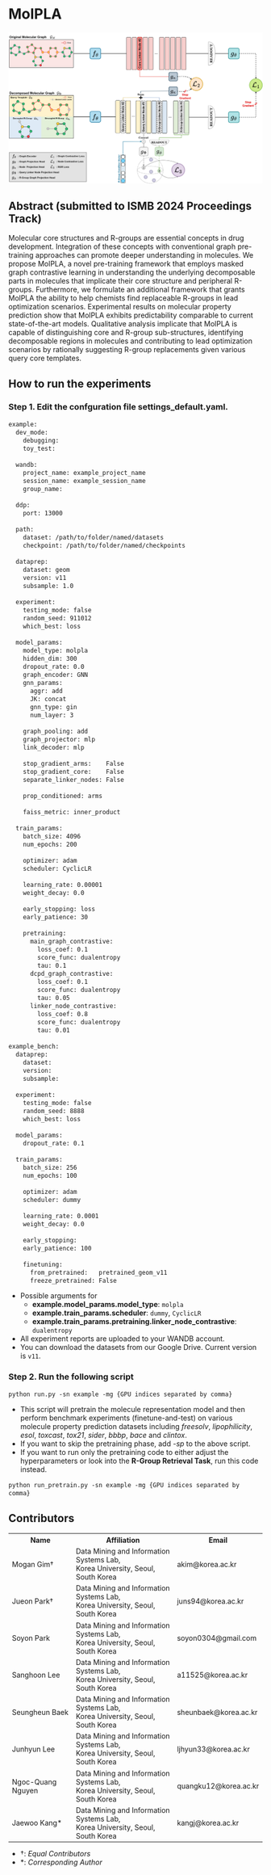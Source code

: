 # MolPLA 

![img](./figures/molpla_model.jpg)

## Abstract (submitted to ISMB 2024 Proceedings Track)

Molecular core structures and R-groups are essential concepts in drug development. Integration of these concepts with conventional graph pre-training approaches can promote deeper understanding in molecules. We propose MolPLA, a novel pre-training framework that employs masked graph contrastive learning in understanding the underlying decomposable parts in molecules that implicate their core structure and peripheral R-groups. Furthermore, we formulate an additional framework that grants MolPLA the ability to help chemists find replaceable R-groups in lead optimization scenarios. Experimental results on molecular property prediction show that MolPLA exhibits predictability comparable to current state-of-the-art models. Qualitative analysis implicate that MolPLA is capable of distinguishing core and R-group sub-structures, identifying decomposable regions in molecules and contributing to lead optimization scenarios by rationally suggesting R-group replacements given various query core templates.


## How to run the experiments 

### Step 1. Edit the confguration file **settings_default.yaml**.
```
example:
  dev_mode: 
    debugging: 
    toy_test: 

  wandb:
    project_name: example_project_name
    session_name: example_session_name
    group_name: 

  ddp:
    port: 13000

  path:
    dataset: /path/to/folder/named/datasets
    checkpoint: /path/to/folder/named/checkpoints

  dataprep:
    dataset: geom
    version: v11
    subsample: 1.0

  experiment:
    testing_mode: false
    random_seed: 911012
    which_best: loss

  model_params: 
    model_type: molpla
    hidden_dim: 300
    dropout_rate: 0.0
    graph_encoder: GNN
    gnn_params:
      aggr: add
      JK: concat
      gnn_type: gin
      num_layer: 3

    graph_pooling: add
    graph_projector: mlp
    link_decoder: mlp

    stop_gradient_arms:    False
    stop_gradient_core:    False
    separate_linker_nodes: False

    prop_conditioned: arms

    faiss_metric: inner_product

  train_params:
    batch_size: 4096
    num_epochs: 200

    optimizer: adam
    scheduler: CyclicLR

    learning_rate: 0.00001
    weight_decay: 0.0

    early_stopping: loss
    early_patience: 30

    pretraining:
      main_graph_contrastive:
        loss_coef: 0.1
        score_func: dualentropy
        tau: 0.1
      dcpd_graph_contrastive:
        loss_coef: 0.1
        score_func: dualentropy
        tau: 0.05
      linker_node_contrastive:
        loss_coef: 0.8
        score_func: dualentropy
        tau: 0.01

example_bench:
  dataprep:
    dataset: 
    version: 
    subsample:

  experiment:
    testing_mode: false
    random_seed: 8888
    which_best: loss

  model_params:
    dropout_rate: 0.1

  train_params:
    batch_size: 256
    num_epochs: 100

    optimizer: adam
    scheduler: dummy

    learning_rate: 0.0001
    weight_decay: 0.0

    early_stopping: 
    early_patience: 100

    finetuning:
      from_pretrained:   pretrained_geom_v11
      freeze_pretrained: False
```

- Possible arguments for 
  - **example.model_params.model_type**: ```molpla```
  - **example.train_params.scheduler**: ```dummy```, ```CyclicLR```
  - **example.train_params.pretraining.linker_node_contrastive**: ```dualentropy```
- All experiment reports are uploaded to your WANDB account. 
- You can download the datasets from our Google Drive. Current version is ```v11```.

### Step 2. Run the following script
```
python run.py -sn example -mg {GPU indices separated by comma}

```

- This script will pretrain the molecule representation model and then perform benchmark experiments (finetune-and-test) on various molecule property prediction datasets including *freesolv*, *lipophilicity*, *esol*, *toxcast*, *tox21*, *sider*, *bbbp*, *bace* and *clintox*.
- If you want to skip the pretraining phase, add *-sp* to the above script.
- If you want to run only the pretraining code to either adjust the hyperparameters or look into the **R-Group Retrieval Task**, run this code instead.

```
python run_pretrain.py -sn example -mg {GPU indices separated by comma}

```


## Contributors

<table>
	<tr>
		<th>Name</th>		
		<th>Affiliation</th>
		<th>Email</th>
	</tr>
	<tr>
		<td>Mogan Gim&dagger;</td>		
		<td>Data Mining and Information Systems Lab,<br>Korea University, Seoul, South Korea</td>
		<td>akim@korea.ac.kr</td>
	</tr>
	<tr>
		<td>Jueon Park&dagger;</td>		
		<td>Data Mining and Information Systems Lab,<br>Korea University, Seoul, South Korea</td>
		<td>juns94@korea.ac.kr</td>
	</tr>
	<tr>
		<td>Soyon Park</td>		
		<td>Data Mining and Information Systems Lab,<br>Korea University, Seoul, South Korea</td>
		<td>soyon0304@gmail.com</td>
	</tr>
  <tr>
    <td>Sanghoon Lee</td>   
    <td>Data Mining and Information Systems Lab,<br>Korea University, Seoul, South Korea</td>
    <td>a11525@korea.ac.kr</td>
  </tr>
  <tr>
    <td>Seungheun Baek</td>   
    <td>Data Mining and Information Systems Lab,<br>Korea University, Seoul, South Korea</td>
    <td>sheunbaek@korea.ac.kr</td>
  </tr>
	<tr>
		<td>Junhyun Lee</td>		
		<td>Data Mining and Information Systems Lab,<br>Korea University, Seoul, South Korea</td>
		<td>ljhyun33@korea.ac.kr</td>
	</tr>
  <tr>
    <td>Ngoc-Quang Nguyen</td>   
    <td>Data Mining and Information Systems Lab,<br>Korea University, Seoul, South Korea</td>
    <td>quangku12@korea.ac.kr</td>
  </tr>
	<tr>
		<td>Jaewoo Kang*</td>		
		<td>Data Mining and Information Systems Lab,<br>Korea University, Seoul, South Korea</td>
		<td>kangj@korea.ac.kr</td>
	</tr>
</table>

- &dagger;: *Equal Contributors*
- &ast;: *Corresponding Author*